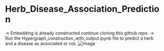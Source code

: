 # Herb_Disease_Association_Prediction
-> Embedding is already constructed continue cloning this github repo.
-> Run the Hypergraph_construction_with_output.ipynb file to predict a herb and a disease as associated or not.
![image](https://github.com/user-attachments/assets/8db6ba8c-e0ad-4435-8099-7b1c3c004bbf)

